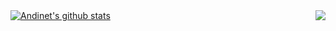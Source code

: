 <!--
**andyasne/andyasne** is a ✨ _special_ ✨ repository because its `README.md` (this file) appears on your GitHub profile.
 
- 🔭 I’m currently working on ...
- 🌱 I’m currently learning ...
- 👯 I’m looking to collaborate on ...
- 🤔 I’m looking for help with ...
- 💬 Ask me about ...
- 📫 How to reach me: ...
- 😄 Pronouns: ...
- ⚡ Fun fact: ...
-->

<a href="https://github.com/andyasne?tab=repositories">
 <img align="center" src="https://github-readme-stats.vercel.app/api?username=andyasne&theme=nord&count_private=false&show_icons=true&langs_count=10" alt="Andinet's github stats"/>
</a>
<a href="https://github.com/andyasne?tab=repositories">
<img align="right" src="https://github-readme-stats.vercel.app/api/top-langs/?username=andyasne&theme=nord&hide_langs_below=1&count_private=false&langs_count=10" />
</a>
